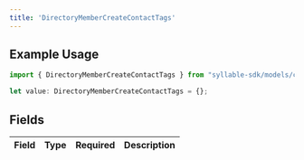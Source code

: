 ```yaml
---
title: 'DirectoryMemberCreateContactTags'
---
```


## Example Usage

```typescript
import { DirectoryMemberCreateContactTags } from "syllable-sdk/models/components";

let value: DirectoryMemberCreateContactTags = {};
```

## Fields

| Field       | Type        | Required    | Description |
| ----------- | ----------- | ----------- | ----------- |
